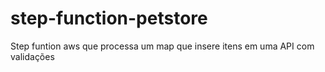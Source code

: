 # step-function-petstore
Step funtion aws que processa um map que insere itens em uma API com validações
